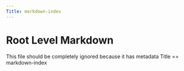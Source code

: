 ```yaml
---
Title: markdown-index
---
```

# Root Level Markdown

This file should be completely ignored because it has metadata Title == markdown-index
